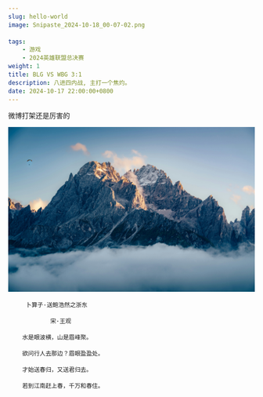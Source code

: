 ```yaml
---
slug: hello-world
image: Snipaste_2024-10-18_00-07-02.png

tags:
    - 游戏
    - 2024英雄联盟总决赛
weight: 1
title: BLG VS WBG 3:1
description: 八进四内战, 主打一个焦灼。
date: 2024-10-17 22:00:00+0800
---
```


微博打架还是厉害的



![](daniel-sessler-yj6WSMkpUZs-unsplash.jpg)



         卜算子·送鲍浩然之浙东

                宋·王观

        水是眼波横，山是眉峰聚。

        欲问行人去那边？眉眼盈盈处。

        才始送春归，又送君归去。

        若到江南赶上春，千万和春住。
